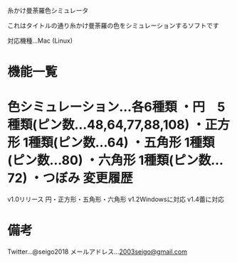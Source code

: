 糸かけ曼荼羅色シミュレータ

これはタイトルの通り糸かけ曼荼羅の色をシミュレーションするソフトです

対応機種…Mac (Linux)

機能一覧
====================================================================
色シミュレーション…各6種類
・円　5種類(ピン数…48,64,77,88,108)
・正方形 1種類(ピン数…64)
・五角形 1種類(ピン数…80)
・六角形 1種類(ピン数…72)
・つぼみ
変更履歴
====================================================================
v1.0リリース 円・正方形・五角形・六角形
v1.2Windowsに対応
v1.4蕾に対応


備考
====================================================================
Twitter…@seigo2018
メールアドレス…2003seigo@gmail.com
